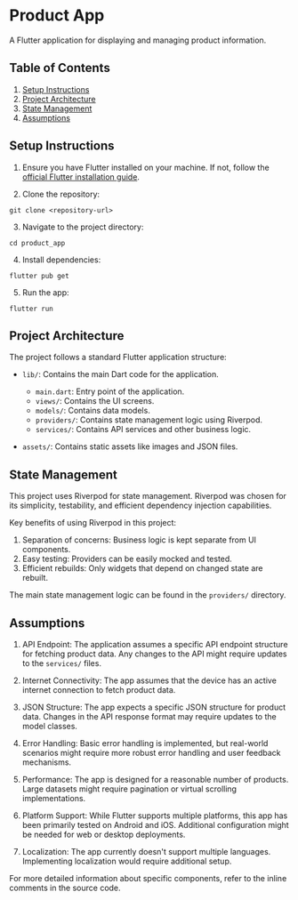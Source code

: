 # Product App

A Flutter application for displaying and managing product information.

## Table of Contents

1. [Setup Instructions](#setup-instructions)
2. [Project Architecture](#project-architecture)
3. [State Management](#state-management)
4. [Assumptions](#assumptions)

## Setup Instructions

1. Ensure you have Flutter installed on your machine. If not, follow the [official Flutter installation guide](https://flutter.dev/docs/get-started/install).

2. Clone the repository:

```
git clone <repository-url>
```

3. Navigate to the project directory:

```
cd product_app
```

4. Install dependencies:

```
flutter pub get
```

5. Run the app:

```
flutter run
```

## Project Architecture

The project follows a standard Flutter application structure:

- `lib/`: Contains the main Dart code for the application.

  - `main.dart`: Entry point of the application.
  - `views/`: Contains the UI screens.
  - `models/`: Contains data models.
  - `providers/`: Contains state management logic using Riverpod.
  - `services/`: Contains API services and other business logic.

- `assets/`: Contains static assets like images and JSON files.

## State Management

This project uses Riverpod for state management. Riverpod was chosen for its simplicity, testability, and efficient dependency injection capabilities.

Key benefits of using Riverpod in this project:

1. Separation of concerns: Business logic is kept separate from UI components.
2. Easy testing: Providers can be easily mocked and tested.
3. Efficient rebuilds: Only widgets that depend on changed state are rebuilt.

The main state management logic can be found in the `providers/` directory.

## Assumptions

1. API Endpoint: The application assumes a specific API endpoint structure for fetching product data. Any changes to the API might require updates to the `services/` files.

2. Internet Connectivity: The app assumes that the device has an active internet connection to fetch product data.

3. JSON Structure: The app expects a specific JSON structure for product data. Changes in the API response format may require updates to the model classes.

4. Error Handling: Basic error handling is implemented, but real-world scenarios might require more robust error handling and user feedback mechanisms.

5. Performance: The app is designed for a reasonable number of products. Large datasets might require pagination or virtual scrolling implementations.

6. Platform Support: While Flutter supports multiple platforms, this app has been primarily tested on Android and iOS. Additional configuration might be needed for web or desktop deployments.

7. Localization: The app currently doesn't support multiple languages. Implementing localization would require additional setup.

For more detailed information about specific components, refer to the inline comments in the source code.
